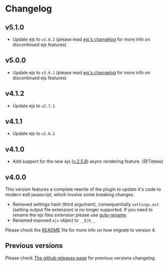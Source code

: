 # Changelog

## v5.1.0
- Update ejs to `v3.0.2` (please read [ejs's changelog](https://github.com/mde/ejs/blob/master/CHANGELOG.md) for more info on discontinued ejs features)

## v5.0.0
- Update ejs to `v3.0.1` (please read [ejs's changelog](https://github.com/mde/ejs/blob/master/CHANGELOG.md) for more info on discontinued ejs features)

## v4.1.2

- Update ejs to `v2.7.1`

## v4.1.1

- Update ejs to `v2.6.2`

## v4.1.0

- Add support for the new ejs ([v.2.5.8](https://github.com/mde/ejs/releases/tag/v2.5.8)) async rendering feature. (@Tietew)

## v4.0.0

This version features a complete rewrite of the plugin to update it's code to modern es6 javascript, which involve some breaking changes.

- Removed settings hash (third argument), consequentially `settings.ext` (setting output file extension) is no longer supported. If you need to rename the ejs files extension please use [gulp-rename](https://npmjs.com/package/gulp-rename).
- Renamed exposed `ejs` object to `__EJS__`

Please check the [README](https://github.com/rogeriopvl/gulp-ejs/blob/master/README.md) file for more info on how  migrate to version 4.

## Previous versions

Please check [The github releases page](https://github.com/rogeriopvl/gulp-ejs/releases) for previous versions changelog.
